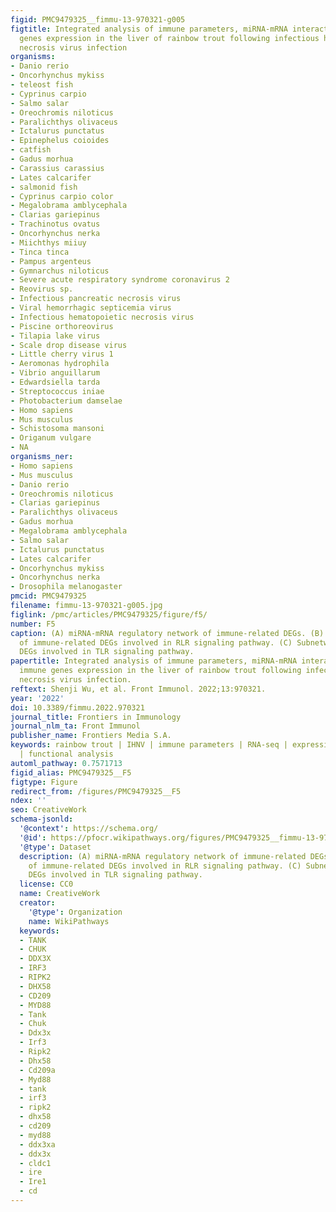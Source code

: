 ```yaml
---
figid: PMC9479325__fimmu-13-970321-g005
figtitle: Integrated analysis of immune parameters, miRNA-mRNA interaction, and immune
  genes expression in the liver of rainbow trout following infectious hematopoietic
  necrosis virus infection
organisms:
- Danio rerio
- Oncorhynchus mykiss
- teleost fish
- Cyprinus carpio
- Salmo salar
- Oreochromis niloticus
- Paralichthys olivaceus
- Ictalurus punctatus
- Epinephelus coioides
- catfish
- Gadus morhua
- Carassius carassius
- Lates calcarifer
- salmonid fish
- Cyprinus carpio color
- Megalobrama amblycephala
- Clarias gariepinus
- Trachinotus ovatus
- Oncorhynchus nerka
- Miichthys miiuy
- Tinca tinca
- Pampus argenteus
- Gymnarchus niloticus
- Severe acute respiratory syndrome coronavirus 2
- Reovirus sp.
- Infectious pancreatic necrosis virus
- Viral hemorrhagic septicemia virus
- Infectious hematopoietic necrosis virus
- Piscine orthoreovirus
- Tilapia lake virus
- Scale drop disease virus
- Little cherry virus 1
- Aeromonas hydrophila
- Vibrio anguillarum
- Edwardsiella tarda
- Streptococcus iniae
- Photobacterium damselae
- Homo sapiens
- Mus musculus
- Schistosoma mansoni
- Origanum vulgare
- NA
organisms_ner:
- Homo sapiens
- Mus musculus
- Danio rerio
- Oreochromis niloticus
- Clarias gariepinus
- Paralichthys olivaceus
- Gadus morhua
- Megalobrama amblycephala
- Salmo salar
- Ictalurus punctatus
- Lates calcarifer
- Oncorhynchus mykiss
- Oncorhynchus nerka
- Drosophila melanogaster
pmcid: PMC9479325
filename: fimmu-13-970321-g005.jpg
figlink: /pmc/articles/PMC9479325/figure/f5/
number: F5
caption: (A) miRNA-mRNA regulatory network of immune-related DEGs. (B) Subnetwork
  of immune-related DEGs involved in RLR signaling pathway. (C) Subnetwork of immune-related
  DEGs involved in TLR signaling pathway.
papertitle: Integrated analysis of immune parameters, miRNA-mRNA interaction, and
  immune genes expression in the liver of rainbow trout following infectious hematopoietic
  necrosis virus infection.
reftext: Shenji Wu, et al. Front Immunol. 2022;13:970321.
year: '2022'
doi: 10.3389/fimmu.2022.970321
journal_title: Frontiers in Immunology
journal_nlm_ta: Front Immunol
publisher_name: Frontiers Media S.A.
keywords: rainbow trout | IHNV | immune parameters | RNA-seq | expression analysis
  | functional analysis
automl_pathway: 0.7571713
figid_alias: PMC9479325__F5
figtype: Figure
redirect_from: /figures/PMC9479325__F5
ndex: ''
seo: CreativeWork
schema-jsonld:
  '@context': https://schema.org/
  '@id': https://pfocr.wikipathways.org/figures/PMC9479325__fimmu-13-970321-g005.html
  '@type': Dataset
  description: (A) miRNA-mRNA regulatory network of immune-related DEGs. (B) Subnetwork
    of immune-related DEGs involved in RLR signaling pathway. (C) Subnetwork of immune-related
    DEGs involved in TLR signaling pathway.
  license: CC0
  name: CreativeWork
  creator:
    '@type': Organization
    name: WikiPathways
  keywords:
  - TANK
  - CHUK
  - DDX3X
  - IRF3
  - RIPK2
  - DHX58
  - CD209
  - MYD88
  - Tank
  - Chuk
  - Ddx3x
  - Irf3
  - Ripk2
  - Dhx58
  - Cd209a
  - Myd88
  - tank
  - irf3
  - ripk2
  - dhx58
  - cd209
  - myd88
  - ddx3xa
  - ddx3x
  - cldc1
  - ire
  - Ire1
  - cd
---
```

